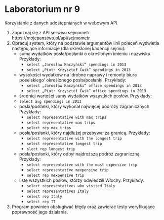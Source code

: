 # Laboratorium nr 9

Korzystanie z danych udostępnianych w webowym API.

1. Zapoznaj się z API serwisu sejmometr https://mojepanstwo.pl/api/sejmometr
2. Opracuj system, który na podstawie argumentów linii poleceń wyświetla następujące informacje (dla określonej kadencji
   sejmu):
    * suma wydatków posła/posłanki o określonym imieniu i nazwisku. Przykłady:
        * `select „Jarosław Kaczyński” spendings in 2013`
        * `select „Piotr Krzysztof Ćwik” spendings in 2013`
    * wysokości wydatków na 'drobne naprawy i remonty biura poselskiego' określonego posła/posłanki. Przykłady:
        * `select „Jarosław Kaczyński” office spendings in 2013`
        * `select „Piotr Krzysztof Ćwik” office spendings in 2013`
    * średniej wartości sumy wydatków wszystkich posłów. Przykłady:
  	* `select avg spendings in 2013`
    * posła/posłanki, który wykonał najwięcej podróży zagranicznych. Przykłady:
        * `select representative with max trips`
        * `select representative max trips`
        * `select rep max trips`
    * posła/posłanki, który najdłużej przebywał za granicą. Przykłady:
        * `select representative with the longest trip`
        * `select representative longest trip`
        * `slect rep longest trip`
    * posła/posłanki, który odbył najdroższą podróż zagraniczną. Przykłady:
        * `select representative with the most expensive trip`
        * `select representative mexpensive trip`
        * `select rep mexpensive trip`
    * listę wszystkich posłów, którzy odwiedzili Włochy. Przykłady:
        * `select representatives who visited Italy`
        * `select representatives Italy`
        * `select rep Italy`
        * `select rep IT`
3. Program powinien obsługiwać błędy oraz zawierać testy weryfikujące poprawność jego działania.